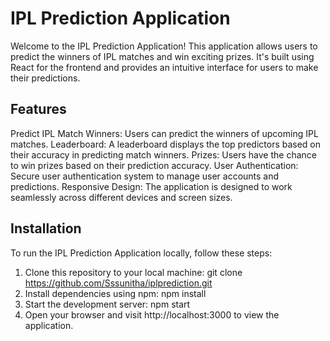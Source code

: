 # IPL Prediction Application
Welcome to the IPL Prediction Application! This application allows users to predict the winners of IPL matches and win exciting prizes. It's built using React for the frontend and provides an intuitive interface for users to make their predictions.

## Features
Predict IPL Match Winners: Users can predict the winners of upcoming IPL matches.
Leaderboard: A leaderboard displays the top predictors based on their accuracy in predicting match winners.
Prizes: Users have the chance to win prizes based on their prediction accuracy.
User Authentication: Secure user authentication system to manage user accounts and predictions.
Responsive Design: The application is designed to work seamlessly across different devices and screen sizes.

## Installation
To run the IPL Prediction Application locally, follow these steps:
1. Clone this repository to your local machine:
  git clone https://github.com/Sssunitha/iplprediction.git
2. Install dependencies using npm:
  npm install
3. Start the development server:
   npm start
4. Open your browser and visit http://localhost:3000 to view the application.

